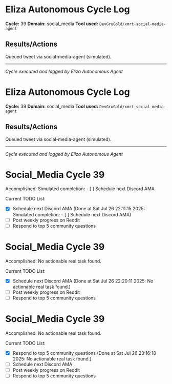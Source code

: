 # Eliza Autonomous Cycle Log

**Cycle:** 39
**Domain:** social_media
**Tool used:** `DevGruGold/xmrt-social-media-agent`

## Results/Actions
Queued tweet via social-media-agent (simulated).

---
*Cycle executed and logged by Eliza Autonomous Agent*

# Eliza Autonomous Cycle Log

**Cycle:** 39
**Domain:** social_media
**Tool used:** `DevGruGold/xmrt-social-media-agent`

## Results/Actions
Queued tweet via social-media-agent (simulated).

---
*Cycle executed and logged by Eliza Autonomous Agent*

# Social_Media Cycle 39

Accomplished: Simulated completion: - [ ] Schedule next Discord AMA

Current TODO List:

- [x] Schedule next Discord AMA  (Done at Sat Jul 26 22:11:15 2025: Simulated completion: - [ ] Schedule next Discord AMA)
- [ ] Post weekly progress on Reddit
- [ ] Respond to top 5 community questions

# Social_Media Cycle 39

Accomplished: No actionable real task found.

Current TODO List:

- [x] Schedule next Discord AMA  (Done at Sat Jul 26 22:20:11 2025: No actionable real task found.)
- [ ] Post weekly progress on Reddit
- [ ] Respond to top 5 community questions

# Social_Media Cycle 39

Accomplished: No actionable real task found.

Current TODO List:

- [x] Respond to top 5 community questions  (Done at Sat Jul 26 23:16:18 2025: No actionable real task found.)
- [ ] Schedule next Discord AMA
- [ ] Post weekly progress on Reddit
- [ ] Respond to top 5 community questions